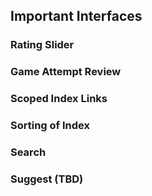## Important Interfaces

### Rating Slider

### Game Attempt Review

### Scoped Index Links

### Sorting of Index

### Search

### Suggest (TBD)
